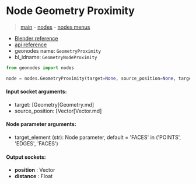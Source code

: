 # Node Geometry Proximity

> [main](../structure.md) - [nodes](nodes.md) - [nodes menus](nodes_menus.md)

- [Blender reference](https://docs.blender.org/manual/en/latest/modeling/geometry_nodes/geometry/geometry_proximity.html)
- [api reference](https://docs.blender.org/api/current/bpy.types.GeometryNodeProximity.html)
- geonodes name: `GeometryProximity`
- bl_idname: `GeometryNodeProximity`

```python
from geonodes import nodes

node = nodes.GeometryProximity(target=None, source_position=None, target_element='FACES')
```

#### Input socket arguments:

- target: [Geometry[Geometry.md]
- source_position: [Vector[Vector.md]

#### Node parameter arguments:

- target_element (str): Node parameter, default = 'FACES' in ('POINTS', 'EDGES', 'FACES')

#### Output sockets:

- **position** : Vector
- **distance** : Float


